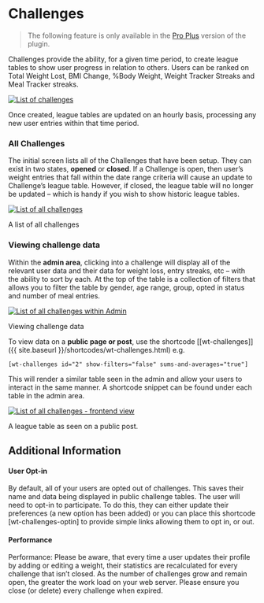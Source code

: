 # Challenges

> The following feature is only available in the [Pro Plus](/upgrade.html)  version of the plugin.

Challenges provide the ability, for a given time period, to create league tables to show user progress in relation to others. Users can be ranked on Total Weight Lost, BMI Change, %Body Weight, Weight Tracker Streaks and Meal Tracker streaks.


[![List of challenges](/assets/images/challenges-small.png)](/assets/images/challenges.png)

Once created, league tables are updated on an hourly basis, processing any new user entries within that time period.

### All Challenges

The initial screen lists all of the Challenges that have been setup. They can exist in two states,  **opened**  or  **closed**. If a Challenge is open, then user’s weight entries that fall within the date range criteria will cause an update to Challenge’s league table. However, if closed, the league table will no longer be updated – which is handy if you wish to show historic league tables.

[![List of all challenges](/assets/images/challenges-all-small.png)](/assets/images/challenges-all.png)

A list of all challenges

### Viewing challenge data

Within the  **admin area**, clicking into a challenge will display all of the relevant user data and their data for weight loss, entry streaks, etc – with the ability to sort by each. At the top of the table is a collection of filters that allows you to filter the table by gender, age range, group, opted in status and number of meal entries.

[![List of all challenges within Admin](/assets/images/challenges-admin-small.png)](/assets/images/challenges-admin.png)

Viewing challenge data

To view data on a  **public page or post**, use the shortcode  [[wt-challenges]]({{ site.baseurl }}/shortcodes/wt-challenges.html)  e.g.

    [wt-challenges id="2" show-filters="false" sums-and-averages="true"]

This will render a similar table seen in the admin and allow your users to interact in the same manner. A shortcode snippet can be found under each table in the admin area.

[![List of all challenges - frontend view](/assets/images/challenges-frontend-small.png)](/assets/images/challenges-frontend.png)

A league table as seen on a public post.

## Additional Information

#### User Opt-in

By default, all of your users are opted out of challenges. This saves their name and data being displayed in public challenge tables. The user will need to opt-in to participate. To do this, they can either update their preferences (a new option has been added) or you can place this shortcode [wt-challenges-optin] to provide simple links allowing them to opt in, or out.

#### Performance

Performance: Please be aware, that every time a user updates their profile by adding or editing a weight, their statistics are recalculated for every challenge that isn’t closed. As the number of challenges grow and remain open, the greater the work load on your web server. Please ensure you close (or delete) every challenge when expired.